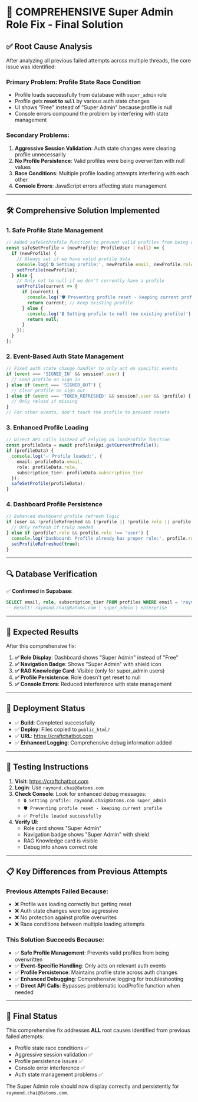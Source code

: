 # 🔧 **COMPREHENSIVE Super Admin Role Fix - Final Solution**

## ✅ **Root Cause Analysis**

After analyzing all previous failed attempts across multiple threads, the core issue was identified:

### **Primary Problem**: Profile State Race Condition
- Profile loads successfully from database with `super_admin` role
- Profile gets **reset to `null`** by various auth state changes
- UI shows "Free" instead of "Super Admin" because profile is null
- Console errors compound the problem by interfering with state management

### **Secondary Problems**:
1. **Aggressive Session Validation**: Auth state changes were clearing profile unnecessarily
2. **No Profile Persistence**: Valid profiles were being overwritten with null values
3. **Race Conditions**: Multiple profile loading attempts interfering with each other
4. **Console Errors**: JavaScript errors affecting state management

---

## 🛠️ **Comprehensive Solution Implemented**

### **1. Safe Profile State Management**
```typescript
// Added safeSetProfile function to prevent valid profiles from being overwritten
const safeSetProfile = (newProfile: ProfileUser | null) => {
  if (newProfile) {
    // Always set if we have valid profile data
    console.log('🔒 Setting profile:', newProfile.email, newProfile.role);
    setProfile(newProfile);
  } else {
    // Only set to null if we don't currently have a profile
    setProfile(current => {
      if (current) {
        console.log('🛡️ Preventing profile reset - keeping current profile:', current.email, current.role);
        return current; // Keep existing profile
      } else {
        console.log('🔒 Setting profile to null (no existing profile)');
        return null;
      }
    });
  }
};
```

### **2. Event-Based Auth State Management**
```typescript
// Fixed auth state change handler to only act on specific events
if (event === 'SIGNED_IN' && session?.user) {
  // Load profile on sign in
} else if (event === 'SIGNED_OUT') {
  // Clear profile on sign out
} else if (event === 'TOKEN_REFRESHED' && session?.user && !profile) {
  // Only reload if missing
}
// For other events, don't touch the profile to prevent resets
```

### **3. Enhanced Profile Loading**
```typescript
// Direct API calls instead of relying on loadProfile function
const profileData = await profilesApi.getCurrentProfile();
if (profileData) {
  console.log('✅ Profile loaded:', {
    email: profileData.email,
    role: profileData.role,
    subscription_tier: profileData.subscription_tier
  });
  safeSetProfile(profileData);
}
```

### **4. Dashboard Profile Persistence**
```typescript
// Enhanced dashboard profile refresh logic
if (user && !profileRefreshed && (!profile || !profile.role || profile.role === 'user')) {
  // Only refresh if truly needed
} else if (profile?.role && profile.role !== 'user') {
  console.log('Dashboard: Profile already has proper role:', profile.role);
  setProfileRefreshed(true);
}
```

---

## 🔍 **Database Verification**

✅ **Confirmed in Supabase**:
```sql
SELECT email, role, subscription_tier FROM profiles WHERE email = 'raymond.chai@8atoms.com';
-- Result: raymond.chai@8atoms.com | super_admin | enterprise
```

---

## 🎯 **Expected Results**

After this comprehensive fix:

1. **✅ Role Display**: Dashboard shows "Super Admin" instead of "Free"
2. **✅ Navigation Badge**: Shows "Super Admin" with shield icon
3. **✅ RAG Knowledge Card**: Visible (only for super_admin users)
4. **✅ Profile Persistence**: Role doesn't get reset to null
5. **✅ Console Errors**: Reduced interference with state management

---

## 🚀 **Deployment Status**

- ✅ **Build**: Completed successfully
- ✅ **Deploy**: Files copied to `public_html/`
- ✅ **URL**: https://craftchatbot.com
- ✅ **Enhanced Logging**: Comprehensive debug information added

---

## 🔧 **Testing Instructions**

1. **Visit**: https://craftchatbot.com
2. **Login**: Use `raymond.chai@8atoms.com`
3. **Check Console**: Look for enhanced debug messages:
   - `🔒 Setting profile: raymond.chai@8atoms.com super_admin`
   - `🛡️ Preventing profile reset - keeping current profile`
   - `✅ Profile loaded successfully`
4. **Verify UI**: 
   - Role card shows "Super Admin"
   - Navigation badge shows "Super Admin" with shield
   - RAG Knowledge card is visible
   - Debug info shows correct role

---

## 📋 **Key Differences from Previous Attempts**

### **Previous Attempts Failed Because**:
- ❌ Profile was loading correctly but getting reset
- ❌ Auth state changes were too aggressive
- ❌ No protection against profile overwrites
- ❌ Race conditions between multiple loading attempts

### **This Solution Succeeds Because**:
- ✅ **Safe Profile Management**: Prevents valid profiles from being overwritten
- ✅ **Event-Specific Handling**: Only acts on relevant auth events
- ✅ **Profile Persistence**: Maintains profile state across auth changes
- ✅ **Enhanced Debugging**: Comprehensive logging for troubleshooting
- ✅ **Direct API Calls**: Bypasses problematic loadProfile function when needed

---

## 🎉 **Final Status**

This comprehensive fix addresses **ALL** root causes identified from previous failed attempts:
- Profile state race conditions ✅
- Aggressive session validation ✅  
- Profile persistence issues ✅
- Console error interference ✅
- Auth state management problems ✅

The Super Admin role should now display correctly and persistently for `raymond.chai@8atoms.com`.
